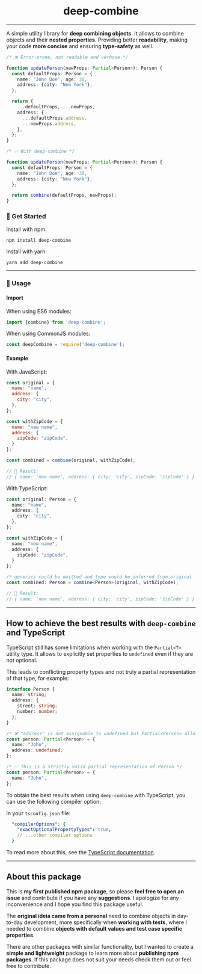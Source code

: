 <h1 align="center"> deep-combine </h1>

---

A simple utility library for **deep combining objects**. It allows to combine objects and their **nested properties**.
Providing better **readability**, making your code **more concise** and ensuring **type-safety** as well.

```ts
/* ❌ Error-prone, not readable and verbose */

function updatePerson(newProps: Partial<Person>): Person {
  const defaultProps: Person = {
    name: "John Doe", age: 30,
    address: {city: "New York"},
  };

  return {
    ...defaultProps, ...newProps,
    address: {
      ...defaultProps.address,
      ...newProps.address,
    },
  };
}

/* ✅ With deep-combine */

function updatePerson(newProps: Partial<Person>): Person {
  const defaultProps: Person = {
    name: "John Doe", age: 30,
    address: {city: "New York"},
  };

  return combine(defaultProps, newProps);
}
```

### 🚀 Get Started

Install with npm:

```shell
npm install deep-combine
```

Install with yarn:

```shell
yarn add deep-combine
```

---

### 🔨 Usage

#### Import

When using ES6 modules:

```ts
import {combine} from 'deep-combine';
```

When using CommonJS modules:

```js
const deepCombine = require('deep-combine');
```

#### Example

With JavaScript:

```js
const original = {
  name: "name",
  address: {
    city: "city",
  },
};

const withZipCode = {
  name: "new name",
  address: {
    zipCode: "zipCode",
  }
};

const combined = combine(original, withZipCode);

// 🔁 Result:
// { name: 'new name', address: { city: 'city', zipCode: 'zipCode' } }
```

With TypeScript:

```ts
const original: Person = {
  name: "name",
  address: {
    city: "city",
  },
};

const withZipCode = {
  name: "new name",
  address: {
    zipCode: "zipCode",
  }
};

/* generics could be omitted and type would be inferred from original */
const combined: Person = combine<Person>(original, withZipCode);

// 🔁 Result:
// { name: 'new name', address: { city: 'city', zipCode: 'zipCode' } }
```

---

## How to achieve the best results with `deep-combine` and TypeScript

TypeScript still has some limitations when working with the `Partial<T>` utility type.
It allows to explicitly set properties to `undefined` even if they are not optional.

This leads to conflicting property types and not truly a partial representation of that type, for example:

```ts
interface Person {
  name: string;
  address: {
    street: string;
    number: number;
  };
}

/* ❌ "address" is not assignable to undefined but Partial<Person> allows it */
const person: Partial<Person> = {
  name: "John",
  address: undefined,
};

/* ✅ This is a strictly valid partial representation of Person */
const person: Partial<Person> = {
  name: "John",
};
```

To obtain the best results when using `deep-combine` with TypeScript, you can use the following compiler option:

In your `tsconfig.json` file:
```yaml
  "compilerOptions": {
    "exactOptionalPropertyTypes": true,
    // ...other compiler options
  }
```

To read more about this, see
the [TypeScript documentation](https://www.typescriptlang.org/tsconfig#exactOptionalPropertyTypes).

---

## About this package

This is **my first published npm package**, so please **feel free to open an issue** and contribute if you have any
**suggestions**. I apologize for any inconvenience and I hope you find this package useful.

The **original ideia came from a personal** need to combine objects in day-to-day development, more specifically when
**working with
tests**, where I needed to combine **objects with default values and test case specific properties**.

There are other packages with similar functionality, but I wanted to create a **simple and lightweight** package to
learn more about **publishing npm packages**. If this package does not suit your needs check them out or feel free to
contribute.